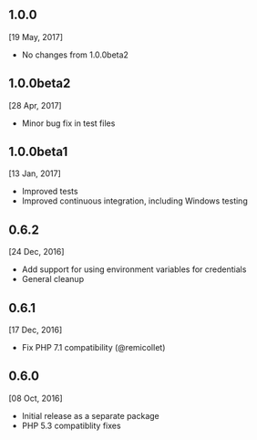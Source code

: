 1.0.0
---
[19 May, 2017]
* No changes from 1.0.0beta2

1.0.0beta2
---
[28 Apr, 2017]
* Minor bug fix in test files

1.0.0beta1
---
[13 Jan, 2017]
* Improved tests
* Improved continuous integration, including Windows testing

0.6.2
---
[24 Dec, 2016]
* Add support for using environment variables for credentials 
* General cleanup

0.6.1
---
[17 Dec, 2016]
* Fix PHP 7.1 compatibility (@remicollet)

0.6.0
---
[08 Oct, 2016]
* Initial release as a separate package
* PHP 5.3 compatiblity fixes
